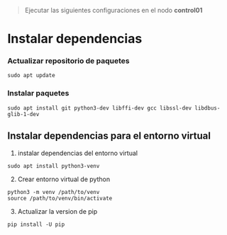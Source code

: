 > Ejecutar las siguientes configuraciones en el nodo **control01**

# Instalar dependencias
### Actualizar repositorio de paquetes
```
sudo apt update
```
### Instalar paquetes
```
sudo apt install git python3-dev libffi-dev gcc libssl-dev libdbus-glib-1-dev
```
## Instalar dependencias para el entorno virtual
1. instalar dependencias del entorno virtual
```
sudo apt install python3-venv
```
2. Crear entorno virtual de python
```
python3 -m venv /path/to/venv
source /path/to/venv/bin/activate
```
3. Actualizar la version de pip
```
pip install -U pip
```
 
